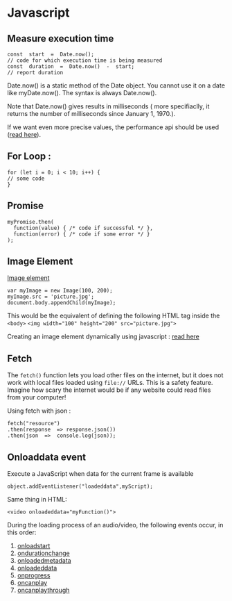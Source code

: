 # Javascript

## Measure execution time



	const  start  =  Date.now();
	// code for which execution time is being measured
	const  duration  =  Date.now()  -  start;
	// report duration
Date.now() is a static method of the Date object. You cannot use it on a date like myDate.now(). The syntax is always Date.now().

Note that Date.now() gives results in milliseconds ( more specifiaclly, it returns the number of milliseconds since January 1, 1970.). 

If we want even more precise values, the performance api should be used ([read here](https://michaelscodingspot.com/measure-execution-time-in-javascript/)).


## For Loop :

	for (let i = 0; i < 10; i++) {
  	// some code
	}

## Promise

	myPromise.then(
	  function(value) { /* code if successful */ },
	  function(error) { /* code if some error */ }
	);

## Image Element

[Image element](https://developer.mozilla.org/en-US/docs/Web/API/HTMLImageElement/Image)
	
	var myImage = new Image(100, 200);
	myImage.src = 'picture.jpg';
	document.body.appendChild(myImage);
This would be the equivalent of defining the following HTML tag inside the `<body>`
`<img width="100" height="200" src="picture.jpg">`

Creating an image element dynamically using javascript : [read here](https://www.geeksforgeeks.org/how-to-create-an-image-element-dynamically-using-javascript/)

## Fetch

The `fetch()` function lets you load other files on the internet, but it does not work with local files loaded using `file://` URLs. This is a safety feature. Imagine how scary the internet would be if any website could read files from your computer!

Using fetch with json :

    fetch("resource")
    .then(response  => response.json())
    .then(json  =>  console.log(json));

## Onloaddata event

Execute a JavaScript when data for the current frame is available

    object.addEventListener("loadeddata",myScript);

Same thing in HTML:

    <video onloadeddata="myFunction()">
During the loading process of an audio/video, the following events occur, in this order:

1.  [onloadstart](https://www.w3schools.com/jsref/event_onloadstart.asp)
2.  [ondurationchange](https://www.w3schools.com/jsref/event_ondurationchange.asp)
3.  [onloadedmetadata](https://www.w3schools.com/jsref/event_onloadedmetadata.asp)
4.  [onloadeddata](https://www.w3schools.com/jsref/event_onloadeddata.asp)
5.  [onprogress](https://www.w3schools.com/jsref/event_onprogress.asp)
6.  [oncanplay](https://www.w3schools.com/jsref/event_oncanplay.asp)
7.  [oncanplaythrough](https://www.w3schools.com/jsref/event_oncanplaythrough.asp)
